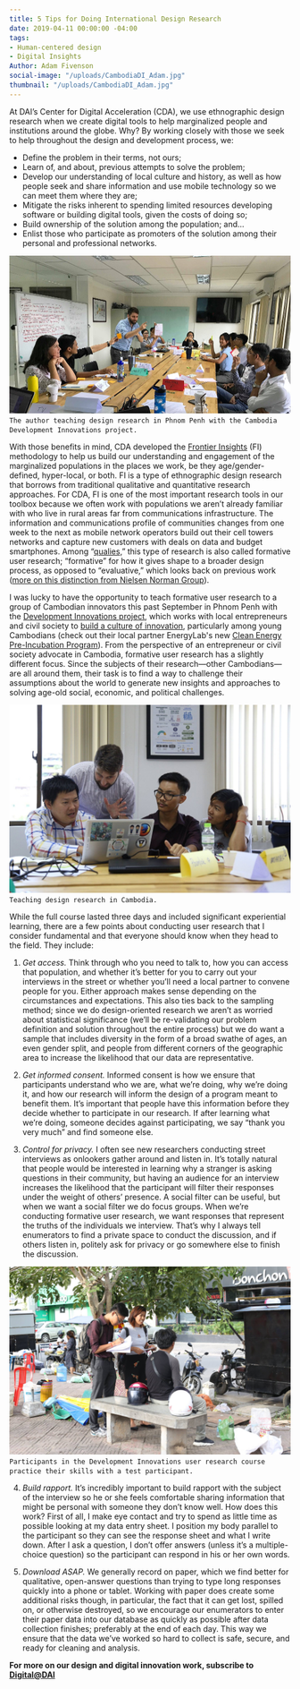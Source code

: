 ```yaml
---
title: 5 Tips for Doing International Design Research
date: 2019-04-11 00:00:00 -04:00
tags:
- Human-centered design
- Digital Insights
Author: Adam Fivenson
social-image: "/uploads/CambodiaDI_Adam.jpg"
thumbnail: "/uploads/CambodiaDI_Adam.jpg"
---
```


At DAI’s Center for Digital Acceleration (CDA), we use ethnographic design research when we create digital tools to help marginalized people and institutions around the globe. Why? By working closely with those we seek to help throughout the design and development process, we:

* Define the problem in their terms, not ours;
* Learn of, and about, previous attempts to solve the problem;
* Develop our understanding of local culture and history, as well as how people seek and share information and use mobile technology so we can meet them where they are;
* Mitigate the risks inherent to spending limited resources developing software or building digital tools, given the costs of doing so;
* Build ownership of the solution among the population; and...
* Enlist those who participate as promoters of the solution among their personal and professional networks.

![New1.jpg](/uploads/New1.jpg)`The author teaching design research in Phnom Penh with the Cambodia Development Innovations project.`

<!--more-->

With those benefits in mind, CDA developed the [Frontier Insights](https://dai-global-digital.com/tags/?tag=digital-insights) (FI) methodology to help us build our understanding and engagement of the marginalized populations in the places we work, be they age/gender-defined, hyper-local, or both. FI is a type of ethnographic design research that borrows from traditional qualitative and quantitative research approaches. For CDA, FI is one of the most important research tools in our toolbox because we often work with populations we aren’t already familiar with who live in rural areas far from communications infrastructure. The information and communications profile of communities changes from one week to the next as mobile network operators build out their cell towers networks and capture new customers with deals on data and budget smartphones. Among “[qualies,](https://dai-global-digital.com/from-one-qualie-to-another-insights-from-qual360-2019.html)” this type of research is also called formative user research; “formative” for how it gives shape to a broader design process, as opposed to “evaluative,” which looks back on previous work ([more on this distinction from Nielsen Norman Group](https://www.nngroup.com/articles/which-ux-research-methods/)).

I was lucky to have the opportunity to teach formative user research to a group of Cambodian innovators this past September in Phnom Penh with the [Development Innovations project](https://www.dai.com/our-work/projects/cambodia-development-innovations), which works with local entrepreneurs and civil society to [build a culture of innovation](https://dai-global-digital.com/cambodia.html), particularly among young Cambodians (check out their local partner EnergyLab's new [Clean Energy Pre-Incubation Program](https://energylab.asia/cepreincubation)). From the perspective of an entrepreneur or civil society advocate in Cambodia, formative user research has a slightly different focus. Since the subjects of their research—other Cambodians—are all around them, their task is to find a way to challenge their assumptions about the world to generate new insights and approaches to solving age-old social, economic, and political challenges.

![CambodiaDI_Adam.jpg](/uploads/CambodiaDI_Adam.jpg)`Teaching design research in Cambodia.`

While the full course lasted three days and included significant experiential learning, there are a few points about conducting user research that I consider fundamental and that everyone should know when they head to the field. They include:

1. *Get access.* Think through who you need to talk to, how you can access that population, and whether it’s better for you to carry out your interviews in the street or whether you’ll need a local partner to convene people for you. Either approach makes sense depending on the circumstances and expectations. This also ties back to the sampling method; since we do design-oriented research we aren’t as worried about statistical significance (we’ll be re-validating our problem definition and solution throughout the entire process) but we do want a sample that includes diversity in the form of a broad swathe of ages, an even gender split, and people from different corners of the geographic area to increase the likelihood that our data are representative.

2. *Get informed consent.* Informed consent is how we ensure that participants understand who we are, what we’re doing, why we’re doing it, and how our research will inform the design of a program meant to benefit them. It’s important that people have this information before they decide whether to participate in our research. If after learning what we’re doing, someone decides against participating, we say “thank you very much” and find someone else.

3. *Control for privacy.* I often see new researchers conducting street interviews as onlookers gather around and listen in. It’s totally natural that people would be interested in learning why a stranger is asking questions in their community, but having an audience for an interview increases the likelihood that the participant will filter their responses under the weight of others’ presence. A social filter can be useful, but when we want a social filter we do focus groups. When we’re conducting formative user research, we want responses that represent the truths of the individuals we interview. That’s why I always tell enumerators to find a private space to conduct the discussion, and if others listen in, politely ask for privacy or go somewhere else to finish the discussion.
   
![Cambodia.jpg](/uploads/Cambodia.jpg)`Participants in the Development Innovations user research course practice their skills with a test participant.`

4. *Build rapport.* It’s incredibly important to build rapport with the subject of the interview so he or she feels comfortable sharing information that might be personal with someone they don’t know well. How does this work? First of all, I make eye contact and try to spend as little time as possible looking at my data entry sheet. I position my body parallel to the participant so they can see the response sheet and what I write down. After I ask a question, I don’t offer answers (unless it’s a multiple-choice question) so the participant can respond in his or her own words.

5. *Download ASAP.* We generally record on paper, which we find better for qualitative, open-answer questions than trying to type long responses quickly into a phone or tablet. Working with paper does create some additional risks though, in particular, the fact that it can get lost, spilled on, or otherwise destroyed, so we encourage our enumerators to enter their paper data into our database as quickly as possible after data collection finishes; preferably at the end of each day. This way we ensure that the data we’ve worked so hard to collect is safe, secure, and ready for cleaning and analysis.

**For more on our design and digital innovation work, subscribe to [Digital@DAI](https://dai.us19.list-manage.com/subscribe?u=9cb0638e1f8d7224ba7058efa&id=67e58edf98)**